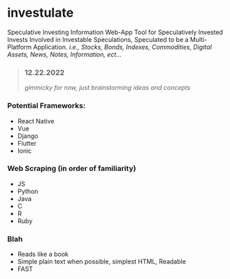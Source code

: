 # investulate
Speculative Investing Information Web-App Tool for Speculatively Invested Invests Involved in Investable Speculations, Speculated to be a Multi-Platform Application.
*i.e., Stocks, Bonds, Indexes, Commodities, Digital Assets, News, Notes, Information, ect...*

>### 12.22.2022 
> *gimmicky for now, just brainstorming ideas and concepts*

### Potential Frameworks:
- React Native
- Vue
- Django
- Flutter
- Ionic

### Web Scraping (in order of familiarity)
- JS
- Python
- Java
- C
- R
- Ruby

### Blah
- Reads like a book
- Simple plain text when possible, simplest HTML, Readable
- FAST
